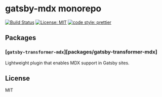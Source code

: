 # gatsby-mdx monorepo

[![Build Status][build-badge]][build]
[![License: MIT][license-badge]][license]
[![code style: prettier][code-style-badge]][code-style]

## Packages

### [`gatsby-transformer-mdx`][packages/gatsby-transformer-mdx]

Lightweight plugin that enables MDX support in Gatsby sites.

## License

MIT

[build-badge]: https://travis-ci.org/buz-zard/gatsby-mdx.svg?branch=master
[build]: https://travis-ci.org/buz-zard/gatsby-mdx
[license-badge]: https://img.shields.io/badge/License-MIT-yellow.svg
[license]: https://opensource.org/licenses/MIT
[code-style-badge]: https://img.shields.io/badge/code_style-prettier-ff69b4.svg
[code-style]: https://github.com/prettier/prettier
